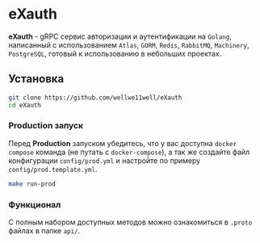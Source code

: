 # eXauth
__eXauth__ - gRPC сервис авторизации и аутентификации на `Golang`, написанный с использованием `Atlas`, `GORM`, `Redis`, `RabbitMQ`, `Machinery`, `PostgreSQL`, готовый к использованию в небольших проектах.

## Установка
```bash
git clone https://github.com/wellwe11well/eXauth
cd eXauth
```

### Production запуск
Перед __Production__ запуском убедитесь, что у вас доступна `docker compose` команда (не путать с `docker-compose`), а так же создайте файл конфигурации `config/prod.yml` и настройте по примеру `config/prod.template.yml`.

```bash
make run-prod
```

### Функционал
С полным набором доступных методов можно ознакомиться в `.proto` файлах в папке `api/`. 
